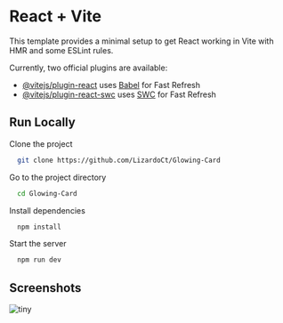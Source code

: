 # React + Vite

This template provides a minimal setup to get React working in Vite with HMR and some ESLint rules.

Currently, two official plugins are available:

- [@vitejs/plugin-react](https://github.com/vitejs/vite-plugin-react/blob/main/packages/plugin-react/README.md) uses [Babel](https://babeljs.io/) for Fast Refresh
- [@vitejs/plugin-react-swc](https://github.com/vitejs/vite-plugin-react-swc) uses [SWC](https://swc.rs/) for Fast Refresh

## Run Locally

Clone the project

```bash
  git clone https://github.com/LizardoCt/Glowing-Card
```

Go to the project directory

```bash
  cd Glowing-Card
```

Install dependencies

```bash
  npm install
```

Start the server

```bash
  npm run dev
```

## Screenshots

![tiny](https://github.com/LizardoCT/Glowing-Card/assets/102773606/7caac7b3-6434-409c-afb3-fe8b580a0018)
